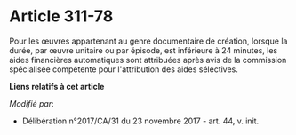 # Article 311-78

Pour les œuvres appartenant au genre documentaire de création, lorsque la durée, par œuvre unitaire ou par épisode, est
inférieure à 24 minutes, les aides financières automatiques sont attribuées après avis de la commission spécialisée
compétente pour l'attribution des aides sélectives.

**Liens relatifs à cet article**

_Modifié par_:

  - Délibération n°2017/CA/31 du 23 novembre 2017 - art. 44, v. init.
